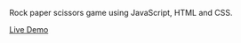 Rock paper scissors game using JavaScript, HTML and CSS.

[Live Demo](https://hasan-iqtedar.github.io/rock-paper-scissors/)
